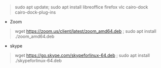 > sudo apt update; sudo apt install libreoffice firefox vlc cairo-dock cairo-dock-plug-ins

* Zoom
> wget https://zoom.us/client/latest/zoom_amd64.deb ;
> sudo apt install ./zoom_amd64.deb

* skype
> wget https://go.skype.com/skypeforlinux-64.deb ;
> sudo apt install ./skypeforlinux-64.deb

